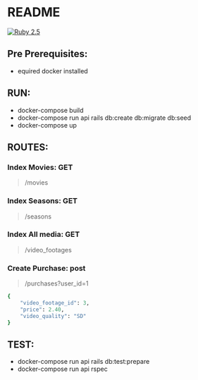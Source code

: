 # README

[![Ruby 2.5](https://img.shields.io/badge/ruby-2.5-blue.svg)](https://www.ruby-lang.org/en/news/2019/10/01/ruby-2-5-7-released/)

## Pre Prerequisites:

- equired docker installed

## RUN:

- docker-compose build
- docker-compose run api rails db:create db:migrate db:seed
- docker-compose up

## ROUTES:

### Index Movies: GET
> /movies

### Index Seasons: GET
> /seasons

### Index All media: GET
> /video_footages


### Create Purchase: post
> /purchases?user_id=1
```ruby
{
    "video_footage_id": 3,
    "price": 2.40,
    "video_quality": "SD"
}
```

## TEST:

- docker-compose run api rails db:test:prepare
- docker-compose run api rspec